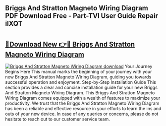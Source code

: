 ## Briggs And Stratton Magneto Wiring Diagram PDF Download Free - Part-TVl User Guide Repair iIXQT

# <h2><a href="http://dfmb98i.blite.top/?on=Briggs+And+Stratton+Magneto+Wiring+Diagram">🔗Download New 👉🔴 Briggs And Stratton Magneto Wiring Diagram</a></h2>

[![Briggs And Stratton Magneto Wiring Diagram download](https://i.imgur.com/lujVjoI.png)](http://dfmb98i.blite.top/?on=Briggs+And+Stratton+Magneto+Wiring+Diagram)
Your Journey Begins Here This manual marks the beginning of your journey with your new Briggs And Stratton Magneto Wiring Diagram, guiding you towards successful operation and enjoyment. Step-by-Step Installation Guide This section provides a clear and concise installation guide for your new Briggs And Stratton Magneto Wiring Diagram. This Briggs And Stratton Magneto Wiring Diagram comes equipped with a wealth of features to maximize your productivity. We trust that the Briggs And Stratton Magneto Wiring Diagram has been a reliable and effective resource in your efforts to learn the ins and outs of your new device. In case of any queries or concerns, please do not hesitate to reach out to our customer service team.
